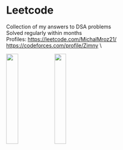 # Leetcode

Collection of my answers to DSA problems\
Solved regularly within months\
Profiles: https://leetcode.com/MichalMroz21/ https://codeforces.com/profile/Zimny \
<p align="left">
<img src="https://github.com/MichalMroz21/Leetcode/assets/125133223/adbefed5-ad07-497f-81ac-03c3e21b8170" width=25% height=25%> <img src="https://github.com/MichalMroz21/Leetcode/assets/125133223/6162606d-4c39-41f0-a712-27c6d5a83e71" width=25% height=25%>
</p>
<br/>



